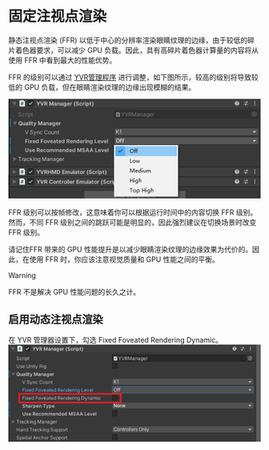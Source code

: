 # 固定注视点渲染

静态注视点渲染 (FFR) 以低于中心的分辨率渲染眼睛纹理的边缘，由于较低的碎片着色器要求，可以减少 GPU 负载。因此，具有高碎片着色器计算量的内容将从使用 FFR 中看到最大的性能优势。

FFR 的级别可以通过 [YVR管理程序](xref:YVR.Core.YVRManager) 进行调整，如下图所示，较高的级别将导致较低的 GPU 负载，但在眼睛渲染纹理的边缘出现模糊的结果。

![固定注视点渲染](FixedFoveatedRendering/2021-04-29-16-06-46.png)

FFR 级别可以按帧修改，这意味着你可以根据运行时间中的内容切换 FFR 级别。然而，不同 FFR 级别之间的跳跃可能是明显的，因此强烈建议在切换场景时改变 FFR 级别。

请记住FFR 带来的 GPU 性能提升是以减少眼睛渲染纹理的边缘效果为代价的。因此，在使用 FFR 时，你应该注意视觉质量和 GPU 性能之间的平衡。

> [!WARNING]
> FFR 不是解决 GPU 性能问题的长久之计。


## 启用动态注视点渲染

在 YVR 管理器设置下，勾选 Fixed Foveated Rendering Dynamic。 
    ![DynamicFFR](./FixedFoveatedRendering/DynamicFFR.png)